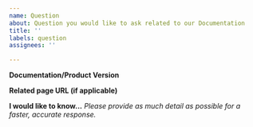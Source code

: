 ```yaml
---
name: Question
about: Question you would like to ask related to our Documentation
title: ''
labels: question
assignees: ''

---
```


**Documentation/Product Version**

**Related page URL (if applicable)**

**I would like to know...**
_Please provide as much detail as possible for a faster, accurate response._

